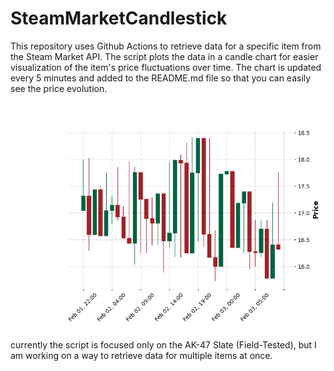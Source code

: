 # SteamMarketCandlestick
This repository uses Github Actions to retrieve data for a specific item from the Steam Market API. The script plots the data in a candle chart for easier visualization of the item's price fluctuations over time. The chart is updated every 5 minutes and added to the README.md file so that you can easily see the price evolution.



![Plot][def]

[def]: ./plot.png



currently the script is focused only on the AK-47 Slate (Field-Tested), but I am working on a way to retrieve data for multiple items at once.